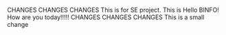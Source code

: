 CHANGES CHANGES CHANGES
This is for SE project.
This is Hello BINFO!  How are you today!!!!!
CHANGES CHANGES CHANGES	
This is a small change